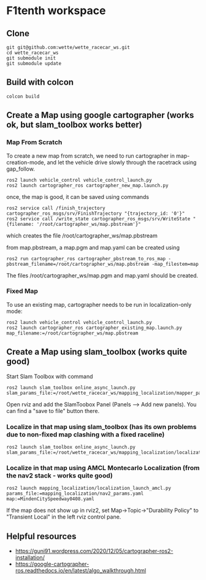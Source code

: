 # F1tenth workspace

## Clone
```
git git@github.com:wette/wette_racecar_ws.git
cd wette_racecar_ws
git submodule init
git submodule update
```

## Build with colcon
```
colcon build
```

## Create a Map using google cartographer (works ok, but slam_toolbox works better)
### Map From Scratch
To create a new map from scratch, we need to run cartographer in map-creation-mode, and let the vehicle drive slowly through the racetrack using gap_follow.
```
ros2 launch vehicle_control vehicle_control_launch.py
ros2 launch cartographer_ros cartographer_new_map.launch.py
```

once, the map is good, it can be saved using commands
```
ros2 service call /finish_trajectory cartographer_ros_msgs/srv/FinishTrajectory "{trajectory_id: '0'}"
ros2 service call /write_state cartographer_ros_msgs/srv/WriteState "{filename: '/root/cartographer_ws/map.pbstream'}"
```
which creates the file /root/cartographer_ws/map.pbstream

from map.pbstream, a map.pgm and map.yaml can be created using
```
ros2 run cartographer_ros cartographer_pbstream_to_ros_map -pbstream_filename=/root/cartographer_ws/map.pbstream -map_filestem=map
```
The files /root/cartographer_ws/map.pgm and map.yaml should be created.

### Fixed Map
To use an existing map, cartographer needs to be run in localization-only mode:
```
ros2 launch vehicle_control vehicle_control_launch.py
ros2 launch cartographer_ros cartographer_existing_map.launch.py map_filename:=/root/cartographer_ws/map.pbstream
```



## Create a Map using slam_toolbox (works quite good)
Start Slam Toolbox with command
```
ros2 launch slam_toolbox online_async_launch.py slam_params_file:=/root/wette_racecar_ws/mapping_localization/mapper_params_online_async.yaml
```
Open rviz and add the SlamToobox Panel (Panels --> Add new panels). You can find a "save to file" button there.

### Localize in that map using slam_toolbox (has its own problems due to non-fixed map clashing with a fixed raceline)

```
ros2 launch slam_toolbox online_async_launch.py slam_params_file:=/root/wette_racecar_ws/mapping_localization/localization_params_online_async.yaml
```

### Localize in that map using AMCL Montecarlo Localization (from the nav2 stack - works quite good)
```
ros2 launch mapping_localization/localization_launch_amcl.py params_file:=mapping_localization/nav2_params.yaml map:=MindenCitySpeedway0408.yaml
```

If the map does not show up in rviz2, set Map->Topic->"Durability Policy" to "Transient Local" in the left rviz control pane.

## Helpful resources
- https://guni91.wordpress.com/2020/12/05/cartographer-ros2-installation/
- https://google-cartographer-ros.readthedocs.io/en/latest/algo_walkthrough.html
